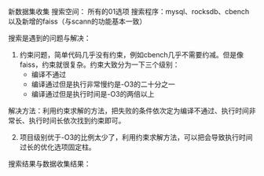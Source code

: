 新数据集收集
搜索空间： 所有的01选项
搜索程序：mysql、rocksdb、cbench以及新增的faiss（与scann的功能基本一致）

搜索是遇到的问题与解决：
1. 约束问题，简单代码几乎没有约束，例如cbench几乎不需要约减。但是像faiss，约束就很复杂。约束大致分为一下三个级别：
	* 编译不通过
	* 编译通过但是执行非常慢约是-O3的二十分之一
	* 编译通过但是执行时间是-O3的两倍以上

解决方法：利用约束求解的方法，把失败的条件依次定为编译不通过、执行时间非常长、执行时间长依次找到约束即可。

2. 项目级别优于-O3的比例太少了，利用约束求解方法，可以把会导致执行时间过长的优化选项固定柱。

搜索结果与数据收集结果：
